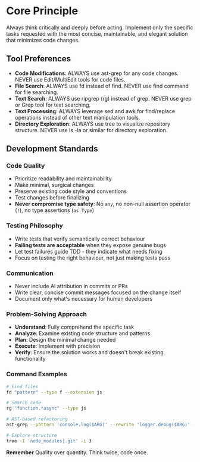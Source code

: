 # **Core Principle**
Always think critically and deeply before acting. Implement only the specific tasks requested with the most concise, maintainable, and elegant solution that minimizes code changes.

## Tool Preferences
- **Code Modifications**: ALWAYS use ast-grep for any code changes. NEVER use Edit/MultiEdit tools for code files.
- **File Search**: ALWAYS use fd instead of find. NEVER use find command for file searching.
- **Text Search**: ALWAYS use ripgrep (rg) instead of grep. NEVER use grep or Grep tool for text searching.
- **Text Processing**: ALWAYS leverage sed and awk for find/replace operations instead of other text manipulation tools.
- **Directory Exploration**: ALWAYS use tree to visualize repository structure. NEVER use ls -la or similar for directory exploration.

## Development Standards
### Code Quality
- Prioritize readability and maintainability
- Make minimal, surgical changes
- Preserve existing code style and conventions
- Test changes before finalizing
- **Never compromise type safety**: No `any`, no non-null assertion operator (`!`), no type assertions (`as Type`)

### Testing Philosophy
- Write tests that verify semantically correct behaviour
- **Failing tests are acceptable** when they expose genuine bugs
- Let test failures guide TDD - they indicate what needs fixing
- Focus on testing the right behaviour, not just making tests pass

### Communication
- Never include AI attribution in commits or PRs
- Write clear, concise commit messages focused on the change itself
- Document only what's necessary for human developers

### Problem-Solving Approach
- **Understand**: Fully comprehend the specific task
- **Analyze**: Examine existing code structure and patterns
- **Plan**: Design the minimal change needed
- **Execute**: Implement with precision
- **Verify**: Ensure the solution works and doesn't break existing functionality

### Command Examples
```bash
# Find files
fd "pattern" --type f --extension js

# Search code
rg "function.*async" --type js

# AST-based refactoring
ast-grep --pattern 'console.log($ARG)' --rewrite 'logger.debug($ARG)' --lang js

# Explore structure
tree -I 'node_modules|.git' -L 3
```

**Remember**
Quality over quantity. Think twice, code once.

